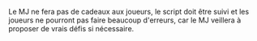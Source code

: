 Le MJ ne fera pas de cadeaux aux joueurs, le script doit être suivi et les joueurs ne pourront pas faire beaucoup d'erreurs, car le MJ veillera à proposer de vrais défis si nécessaire.
